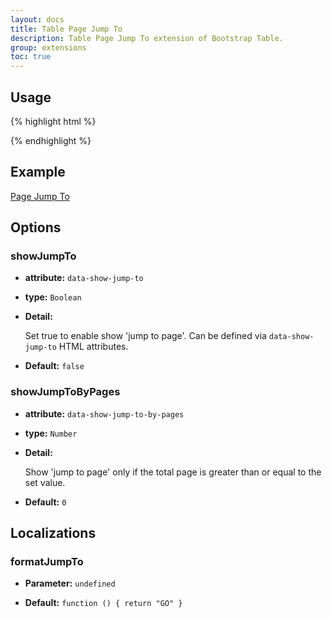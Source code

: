 ```yaml
---
layout: docs
title: Table Page Jump To
description: Table Page Jump To extension of Bootstrap Table.
group: extensions
toc: true
---
```


## Usage

{% highlight html %}
<link rel="stylesheet" href="extensions/page-jump-to/bootstrap-table-jump-to.css"></style>
<script src="extensions/page-jump-to/bootstrap-table-jump-to.js"></script>
{% endhighlight %}

## Example

[Page Jump To](https://examples.bootstrap-table.com/#extensions/page-jump-to.html)

## Options

### showJumpTo

- **attribute:** `data-show-jump-to`

- **type:** `Boolean`

- **Detail:**

   Set true to enable show 'jump to page'. Can be defined via `data-show-jump-to` HTML attributes.

- **Default:** `false`

### showJumpToByPages

- **attribute:** `data-show-jump-to-by-pages`

- **type:** `Number`

- **Detail:**

   Show 'jump to page' only if the total page is greater than or equal to the set value.

- **Default:** `0`

## Localizations

### formatJumpTo

- **Parameter:** `undefined`

- **Default:** `function () { return "GO" }`
